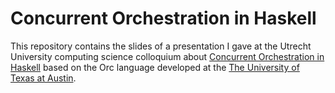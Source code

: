 Concurrent Orchestration in Haskell
=============

This repository contains the slides of a presentation I gave at the Utrecht University computing science colloquium about [Concurrent Orchestration in Haskell](http://dl.acm.org/citation.cfm?id=2088456.1863534) based on the Orc language developed at the [The University of Texas at Austin](http://orc.csres.utexas.edu/).
